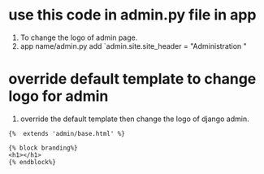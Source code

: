 # use this code in admin.py file in app  
1. To change the logo of admin page.  
2. app name/admin.py add `admin.site.site_header = "Administration "  

# override default template to change logo for admin  
1. override the default template then change the logo of django admin.   
``` 
{%  extends 'admin/base.html' %}

{% block branding%}
<h1></h1>
{% endblock%}
```
